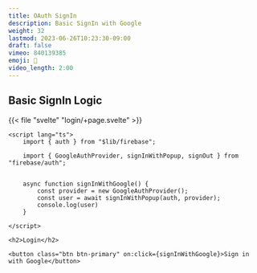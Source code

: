 ```yaml
---
title: OAuth SignIn
description: Basic SignIn with Google
weight: 32
lastmod: 2023-06-26T10:23:30-09:00
draft: false
vimeo: 840139385
emoji: 👤
video_length: 2:00
---
```


## Basic SignIn Logic


{{< file "svelte" "login/+page.svelte" >}}
```svelte
<script lang="ts">
    import { auth } from "$lib/firebase";

    import { GoogleAuthProvider, signInWithPopup, signOut } from "firebase/auth";


    async function signInWithGoogle() {
        const provider = new GoogleAuthProvider();
        const user = await signInWithPopup(auth, provider);
        console.log(user)
    }

</script>

<h2>Login</h2>

<button class="btn btn-primary" on:click={signInWithGoogle}>Sign in with Google</button>
```